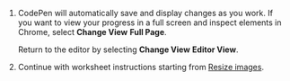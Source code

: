 
1. CodePen will automatically save and display changes as you work. If you want to view your progress in a full screen and inspect elements in Chrome, select **Change View** <i class="fa fa-long-arrow-right"></i> **Full Page**. 
   
   Return to the editor by selecting **Change View** <i class="fa fa-long-arrow-right"></i> **Editor View**.  
1. Continue with worksheet instructions starting from [Resize images](#resize). 

